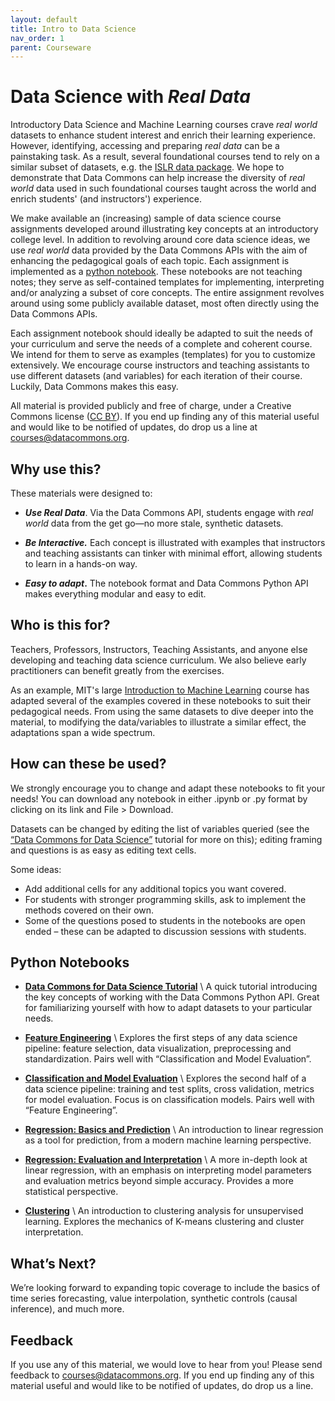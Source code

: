 ```yaml
---
layout: default
title: Intro to Data Science
nav_order: 1
parent: Courseware
---
```


# Data Science with _Real Data_

Introductory Data Science and Machine Learning courses crave _real world_ datasets to enhance student interest and enrich their learning experience. However, identifying, accessing and preparing _real data_ can be a painstaking task. As a result, several foundational courses tend to rely on a similar subset of datasets, e.g. the [ISLR data package](https://cran.r-project.org/web/packages/ISLR/ISLR.pdf). We hope to demonstrate that Data Commons can help increase the diversity of _real world_ data used in such foundational courses taught across the world and enrich students' (and instructors') experience.

We make available an (increasing) sample of data science course assignments developed around illustrating key concepts at an introductory college level. In addition to revolving around core data science ideas, we use _real world_ data provided by the Data Commons APIs with the aim of enhancing the pedagogical goals of each topic. Each assignment is implemented as a [python notebook](https://colab.research.google.com/). These notebooks are not teaching notes; they serve as self-contained templates for implementing, interpreting and/or analyzing a subset of core concepts. The entire assignment revolves around using some publicly available dataset, most often directly using the Data Commons APIs. 

Each assignment notebook should ideally be adapted to suit the needs of your curriculum and serve the needs of a complete and coherent course. We intend for them to serve as examples (templates) for you to customize extensively. We encourage course instructors and teaching assistants to use different datasets (and variables) for each iteration of their course. Luckily, Data Commons makes this easy.

All material is provided publicly and free of charge, under a Creative Commons license ([CC BY](https://creativecommons.org/licenses/by/4.0/)). If you end up finding any of this material useful and would like to be notified of updates, do drop us a line at [courses@datacommons.org](mailto:courses@datacommons.org).


## Why use this?

These materials were designed to:



* **_Use Real Data_**. Via the Data Commons API, students engage with _real world_ data from the get go&mdash;no more stale, synthetic datasets. 

* **_Be Interactive._** Each concept is illustrated with examples that instructors and teaching assistants can tinker with minimal effort, allowing students to learn in a hands-on way.

* **_Easy to adapt_.** The notebook format and Data Commons Python API makes everything modular and easy to edit.


## Who is this for?

Teachers, Professors, Instructors, Teaching Assistants, and anyone else developing and teaching data science curriculum. We also believe early practitioners can benefit greatly from the exercises.

As an example, MIT's large [Introduction to Machine Learning](https://introml.odl.mit.edu/) course has adapted several of the examples covered in these notebooks to suit their pedagogical needs. From using the same datasets to dive deeper into the material, to modifying the data/variables to illustrate a similar effect, the adaptations span a wide spectrum. 


## How can these be used?

We strongly encourage you to change and adapt these notebooks to fit your needs! You can download any notebook in either .ipynb or .py format by clicking on its link and File > Download.

Datasets can be changed by editing the list of variables queried (see the [“Data Commons for Data Science”](https://colab.research.google.com/drive/1FUQGfoIFr9vwa1wRTmVXVdTYHwr7ntHM) tutorial for more on this); editing framing and questions is as easy as editing text cells.

Some ideas:
* Add additional cells for any additional topics you want covered.
* For students with stronger programming skills, ask to implement the methods covered on their own.
* Some of the questions posed to students in the notebooks are open ended – these can be adapted to discussion sessions with students.


## Python Notebooks

* [**Data Commons for Data Science Tutorial**](https://colab.research.google.com/drive/1FUQGfoIFr9vwa1wRTmVXVdTYHwr7ntHM#sandboxMode=true) \\
A quick tutorial introducing the key concepts of working with the Data Commons Python API. Great for familiarizing yourself with how to adapt datasets to your particular needs.  


* [**Feature Engineering**](https://colab.research.google.com/drive/1aXMMJMSRB6dbpByEa5HjSTjcIPm8XFbu#sandboxMode=true) \\
Explores the first steps of any data science pipeline: feature selection, data visualization, preprocessing and standardization. Pairs well with “Classification and Model Evaluation”.  


* [**Classification and Model Evaluation**](https://colab.research.google.com/drive/1fdiBUZoTClfDu_Jq7PahacfTsMs2bOJj#sandboxMode=true) \\
Explores the second half of a data science pipeline: training and test splits, cross validation, metrics for model evaluation. Focus is on classification models. Pairs well with “Feature Engineering”.  


* [**Regression: Basics and Prediction**](https://colab.research.google.com/drive/1pE4Fnx0DsopSVsGOtsC6qVT1RSLdEH_R#sandboxMode=true) \\
An introduction to linear regression as a tool for prediction, from a modern machine learning perspective.  


* [**Regression: Evaluation and Interpretation**](https://colab.research.google.com/drive/1e3WnMGGQOyMqEQgydGPz7e9RxIXE8JCi#sandboxMode=true) \\
A more in-depth look at linear regression, with an emphasis on interpreting model parameters and evaluation metrics beyond simple accuracy. Provides a more statistical perspective.  


* [**Clustering**](https://colab.research.google.com/drive/1C_lmGaE4DwDkMCNi0wYdFVedmReSBi0R#sandboxMode=true) \\
An introduction to clustering analysis for unsupervised learning. Explores the mechanics of K-means clustering and cluster interpretation.  




## What’s Next?

We’re looking forward to expanding topic coverage to include the basics of time series forecasting, value interpolation, synthetic controls (causal inference), and much more.


## Feedback

If you use any of this material, we would love to hear from you! Please send feedback to [courses@datacommons.org](mailto:courses@datacommons.org). If you end up finding any of this material useful and would like to be notified of updates, do drop us a line.

